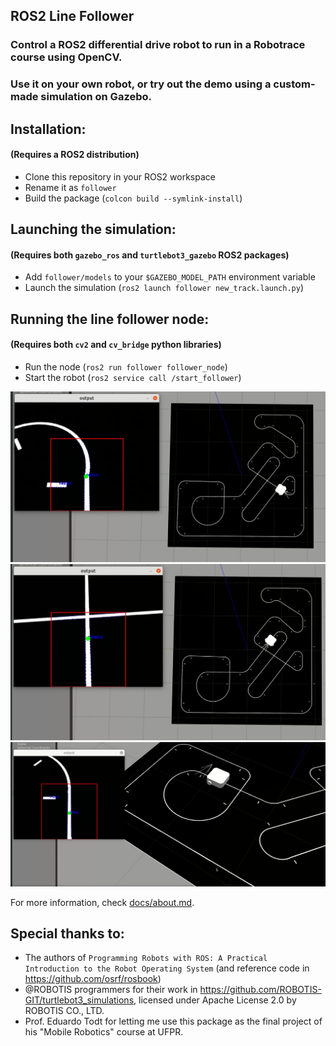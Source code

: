 ## ROS2 Line Follower

### Control a ROS2 differential drive robot to run in a Robotrace course using OpenCV.

### Use it on your own robot, or try out the demo using a custom-made simulation on Gazebo.



## Installation:
#### (Requires a ROS2 distribution)

* Clone this repository in your ROS2 workspace
* Rename it as `follower`
* Build the package (`colcon build --symlink-install`)


## Launching the simulation:
#### (Requires both `gazebo_ros` and `turtlebot3_gazebo` ROS2 packages)

* Add `follower/models` to your `$GAZEBO_MODEL_PATH` environment variable
* Launch the simulation (`ros2 launch follower new_track.launch.py`)

## Running the line follower node: 
#### (Requires both `cv2` and `cv_bridge` python libraries)

* Run the node (`ros2 run follower follower_node`)
* Start the robot (`ros2 service call /start_follower`)

![screenshot1](docs/old_screenshots/1.png)
![screenshot2](docs/old_screenshots/2.png)
![screenshot3](docs/old_screenshots/3.png)

For more information, check [docs/about.md](/docs/about.md).

## Special thanks to:
* The authors of `Programming Robots with ROS: A Practical Introduction to the Robot Operating System` (and reference code in https://github.com/osrf/rosbook)
* @ROBOTIS programmers for their work in https://github.com/ROBOTIS-GIT/turtlebot3_simulations, licensed under Apache License 2.0 by ROBOTIS CO., LTD.
* Prof. Eduardo Todt for letting me use this package as the final project of his "Mobile Robotics" course at UFPR.
